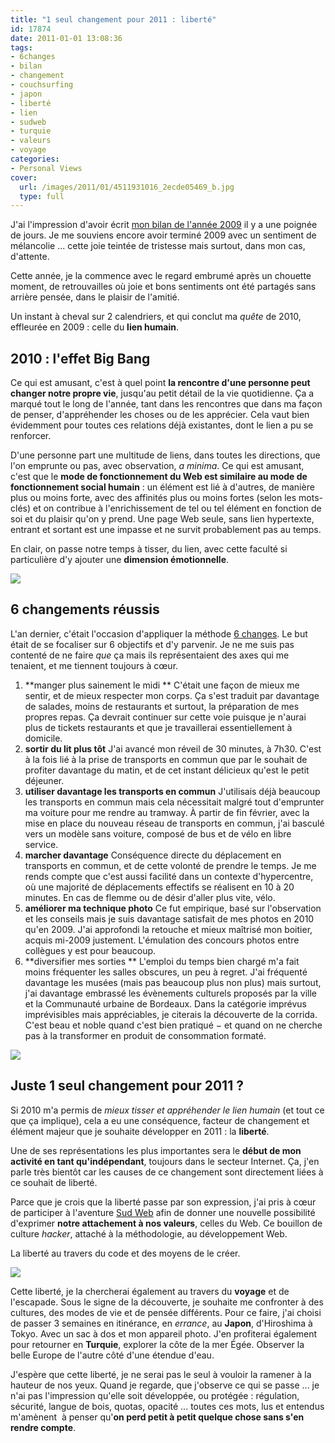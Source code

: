 ```yaml
---
title: "1 seul changement pour 2011 : liberté"
id: 17874
date: 2011-01-01 13:08:36
tags:
- 6changes
- bilan
- changement
- couchsurfing
- japon
- liberté
- lien
- sudweb
- turquie
- valeurs
- voyage
categories:
- Personal Views
cover:
  url: /images/2011/01/4511931016_2ecde05469_b.jpg
  type: full
---
```


J'ai l'impression d'avoir écrit [mon bilan de l'année 2009](/2010/6-changements-pour-2010/) il y a une poignée de jours. Je me souviens encore avoir terminé 2009 avec un sentiment de mélancolie ... cette joie teintée de tristesse mais surtout, dans mon cas, d'attente.

Cette année, je la commence avec le regard embrumé après un chouette moment, de retrouvailles où joie et bons sentiments ont été partagés sans arrière pensée, dans le plaisir de l'amitié.

Un instant à cheval sur 2 calendriers, et qui conclut ma _quête_ de 2010, effleurée en 2009 : celle du **lien humain**.

<!--more-->

## 2010 : l'effet Big Bang

Ce qui est amusant, c'est à quel point **la rencontre d'une personne peut changer notre propre vie**, jusqu'au petit détail de la vie quotidienne. Ça a marqué tout le long de l'année, tant dans les rencontres que dans ma façon de penser, d'appréhender les choses ou de les apprécier.
Cela vaut bien évidemment pour toutes ces relations déjà existantes, dont le lien a pu se renforcer.

D'une personne part une multitude de liens, dans toutes les directions, que l'on emprunte ou pas, avec observation, _a minima_.
Ce qui est amusant, c'est que le **mode de fonctionnement du Web est similaire au mode de fonctionnement social humain** : un élément est lié à d'autres, de manière plus ou moins forte, avec des affinités plus ou moins fortes (selon les mots-clés) et on contribue à l'enrichissement de tel ou tel élément en fonction de soi et du plaisir qu'on y prend.
Une page Web seule, sans lien hypertexte, entrant et sortant est une impasse et ne survit probablement pas au temps.

En clair, on passe notre temps à tisser, du lien, avec cette faculté si particulière d'y ajouter une **dimension émotionnelle**.

![](/images/2011/01/4801391690_c29ecb96b1_z.jpg)

## 6 changements réussis

L'an dernier, c'était l'occasion d'appliquer la méthode [6 changes](http://6changes.com/). Le but était de se focaliser sur 6 objectifs et d'y parvenir. Je ne me suis pas contenté de ne faire _que_ ça mais ils représentaient des axes qui me tenaient, et me tiennent toujours à cœur.

1.  **manger plus sainement le midi
** C'était une façon de mieux me sentir, et de mieux respecter mon corps. Ça s'est traduit par davantage de salades, moins de restaurants et surtout, la préparation de mes propres repas. Ça devrait continuer sur cette voie puisque je n'aurai plus de tickets restaurants et que je travaillerai essentiellement à domicile.
2.  **sortir du lit plus tôt**
J'ai avancé mon réveil de 30 minutes, à 7h30\. C'est à la fois lié à la prise de transports en commun que par le souhait de profiter davantage du matin, et de cet instant délicieux qu'est le petit déjeuner.
3.  **utiliser davantage les transports en commun**
J'utilisais déjà beaucoup les transports en commun mais cela nécessitait malgré tout d'emprunter ma voiture pour me rendre au tramway. À partir de fin février, avec la mise en place du nouveau réseau de transports en commun, j'ai basculé vers un modèle sans voiture, composé de bus et de vélo en libre service.
4.  **marcher davantage**
Conséquence directe du déplacement en transports en commun, et de cette volonté de prendre le temps. Je me rends compte que c'est aussi facilité dans un contexte d'hypercentre, où une majorité de déplacements effectifs se réalisent en 10 à 20 minutes.
En cas de flemme ou de désir d'aller plus vite, vélo.
5.  **améliorer ma technique photo**
Ce fut empirique, basé sur l'observation et les conseils mais je suis davantage satisfait de mes photos en 2010 qu'en 2009\. J'ai approfondi la retouche et mieux maîtrisé mon boitier, acquis mi-2009 justement.
L'émulation des concours photos entre collègues y est pour beaucoup.
6.  **diversifier mes sorties **
L'emploi du temps bien chargé m'a fait moins fréquenter les salles obscures, un peu à regret. J'ai fréquenté davantage les musées (mais pas beaucoup plus non plus) mais surtout, j'ai davantage embrassé les évènements culturels proposés par la ville et la Communauté urbaine de Bordeaux.
Dans la catégorie imprévus imprévisibles mais appréciables, je citerais la découverte de la corrida. C'est beau et noble quand c'est bien pratiqué − et quand on ne cherche pas à la transformer en produit de consommation formaté.

![](/images/2011/01/4871868747_4e9299bb25_z.jpg)

## Juste 1 seul changement pour 2011 ?

Si 2010 m'a permis de _mieux tisser et appréhender le lien humain_ (et tout ce que ça implique), cela a eu une conséquence, facteur de changement et élément majeur que je souhaite développer en 2011 : la **liberté**.

Une de ses représentations les plus importantes sera le **début de mon activité en tant qu'indépendant**, toujours dans le secteur Internet. Ça, j'en parle très bientôt car les causes de ce changement sont directement liées à ce souhait de liberté.

Parce que je crois que la liberté passe par son expression, j'ai pris à cœur de participer à l'aventure [Sud Web](http://sudweb.fr/) afin de donner une nouvelle possibilité d'exprimer **notre attachement à nos valeurs**, celles du Web. Ce bouillon de culture _hacker_, attaché à la méthodologie, au développement Web.

La liberté au travers du code et des moyens de le créer.

![](/images/2011/01/4742740093_65d37ec861_z.jpg)

Cette liberté, je la chercherai également au travers du **voyage** et de l'escapade. Sous le signe de la découverte, je souhaite me confronter à des cultures, des modes de vie et de pensée différents. Pour ce faire, j'ai choisi de passer 3 semaines en itinérance, en _errance_, au **Japon**, d'Hiroshima à Tokyo. Avec un sac à dos et mon appareil photo.
J'en profiterai également pour retourner en **Turquie**, explorer la côte de la mer Égée. Observer la belle Europe de l'autre côté d'une étendue d'eau.

J'espère que cette liberté, je ne serai pas le seul à vouloir la ramener à la hauteur de nos yeux. Quand je regarde, que j'observe ce qui se passe ... je n'ai pas l'impression qu'elle soit développée, ou protégée : régulation, sécurité, langue de bois, quotas, opacité ... toutes ces mots, lus et entendus m'amènent  à penser qu'**on perd petit à petit quelque chose sans s'en rendre compte**.
